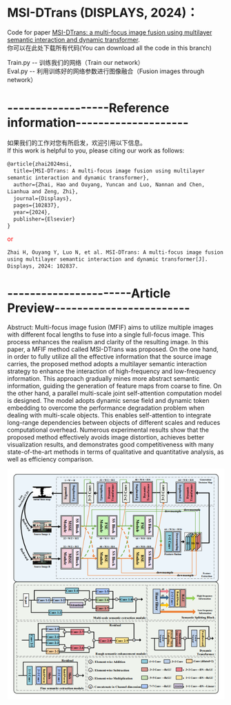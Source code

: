 # MSI-DTrans (DISPLAYS, 2024)：
Code for paper [MSI-DTrans: a multi-focus image fusion using multilayer semantic interaction and dynamic transformer](https://www.sciencedirect.com/science/article/abs/pii/S0141938224002014).  
你可以在此处下载所有代码(You can download all the code in this branch)  
  
Train.py -- 训练我们的网络（Train our network）  
Eval.py -- 利用训练好的网络参数进行图像融合（Fusion images through network）

# ------------------Reference information--------------------  
如果我们的工作对您有所启发，欢迎引用以下信息。  
If this work is helpful to you, please citing our work as follows:  
  
```  
@article{zhai2024msi,
  title={MSI-DTrans: A multi-focus image fusion using multilayer semantic interaction and dynamic transformer},  
  author={Zhai, Hao and Ouyang, Yuncan and Luo, Nannan and Chen, Lianhua and Zeng, Zhi},  
  journal={Displays},  
  pages={102837},  
  year={2024},  
  publisher={Elsevier}  
}
```
  
<p style="color:red">or</p>
  
```  
Zhai H, Ouyang Y, Luo N, et al. MSI-DTrans: A multi-focus image fusion using multilayer semantic interaction and dynamic transformer[J]. Displays, 2024: 102837.  
```  
  
# ----------------------Article Preview------------------------  
Abstruct:
Multi-focus image fusion (MFIF) aims to utilize multiple images with different focal lengths to fuse into a single full-focus image. This process enhances the realism and clarity of the resulting image. In this paper, a MFIF method called MSI-DTrans was proposed. On the one hand, in order to fully utilize all the effective information that the source image carries, the proposed method adopts a multilayer semantic interaction strategy to enhance the interaction of high-frequency and low-frequency information. This approach gradually mines more abstract semantic information, guiding the generation of feature maps from coarse to fine. On the other hand, a parallel multi-scale joint self-attention computation model is designed. The model adopts dynamic sense field and dynamic token embedding to overcome the performance degradation problem when dealing with multi-scale objects. This enables self-attention to integrate long-range dependencies between objects of different scales and reduces computational overhead. Numerous experimental results show that the proposed method effectively avoids image distortion, achieves better visualization results, and demonstrates good competitiveness with many state-of-the-art methods in terms of qualitative and quantitative analysis, as well as efficiency comparison.  


<div align="center">
  <img src="figs/network.jpg"/>
</div>

